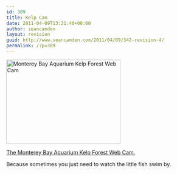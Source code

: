 ```yaml
---
id: 389
title: Kelp Cam
date: 2011-04-09T13:31:40+00:00
author: seancamden
layout: revision
guid: http://www.seancamden.com/2011/04/09/342-revision-4/
permalink: /?p=389
---
```

[<img src="http://www.seancamden.com/wp-content/uploads/2011/04/Screen-shot-2011-04-09-at-1.29.21-PM.png" alt="Monterey Bay Aquarium Kelp Forest Web Cam" title="Monterey Bay Aquarium Kelp Forest Web Cam" width="300" height="222" class="alignnone size-full wp-image-343" />](http://www.montereybayaquarium.org/efc/efc_kelp/kelp_cam.aspx)

[The Monterey Bay Aquarium Kelp Forest Web Cam.](http://www.montereybayaquarium.org/efc/efc_kelp/kelp_cam.aspx)
  
Because sometimes you just need to watch the little fish swim by.